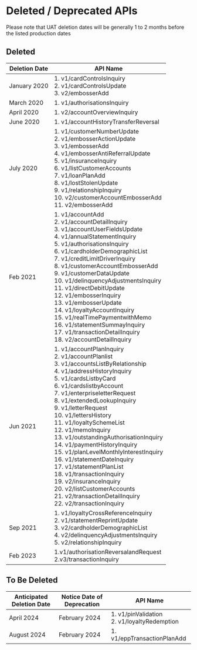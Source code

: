Deleted / Deprecated APIs
=========================

Please note that UAT deletion dates will be generally 1 to 2 months before the listed production dates

Deleted
-------

| Deletion Date | API Name                                                                                                                                                                                                                                                                                                                                                                                                                                                                                                                                                                                                                                                                                                                                                                      |
|---------------|-------------------------------------------------------------------------------------------------------------------------------------------------------------------------------------------------------------------------------------------------------------------------------------------------------------------------------------------------------------------------------------------------------------------------------------------------------------------------------------------------------------------------------------------------------------------------------------------------------------------------------------------------------------------------------------------------------------------------------------------------------------------------------|
| January 2020  | 1. v1/cardControlsInquiry <br /> 2. v1/cardControlsUpdate <br /> 3. v2/embosserAdd                                                                                                                                                                                                                                                                                                                                                                                                                                                                                                                                                                                                                                                                                            |
| March 2020    | 1. v1/authorisationsInquiry                                                                                                                                                                                                                                                                                                                                                                                                                                                                                                                                                                                                                                                                                                                                                   |
| April 2020    | 1. v2/accountOverviewInquiry                                                                                                                                                                                                                                                                                                                                                                                                                                                                                                                                                                                                                                                                                                                                                  |
| June 2020     | 1. v1/accountHistoryTransferReversal                                                                                                                                                                                                                                                                                                                                                                                                                                                                                                                                                                                                                                                                                                                                          |
| July 2020     | 1. v1/customerNumberUpdate  <br />2.  v1/embosserActionUpdate  <br />3.  v1/embosserAdd  <br />4.  v1/embosserAntiReferralUpdate  <br />5.  v1/insuranceInquiry  <br />6.  v1/listCustomerAccounts  <br />7.  v1/loanPlanAdd  <br />8.  v1/lostStolenUpdate  <br />9.  v1/relationshipInquiry  <br />10. v2/customerAccountEmbosserAdd  <br />11. v2/embosserAdd                                                                                                                                                                                                                                                                                                                                                                                                              |
| Feb 2021      | 1. v1/accountAdd  <br />2.  v1/accountDetailInquiry  <br />3.  v1/accountUserFieldsUpdate  <br />4.  v1/annualStatementInquiry  <br />5.  v1/authorisationsInquiry  <br />6.  v1/cardholderDemographicList  <br />7.  v1/creditLimitDriverInquiry  <br />8.  v1/customerAccountEmbosserAdd  <br />9.  v1/customerDataUpdate  <br />10. v1/delinquencyAdjustmentsInquiry  <br />11. v1/directDebitUpdate  <br />12. v1/embosserInquiry  <br />13. v1/embosserUpdate  <br />14. v1/loyaltyAccountInquiry  <br />15. v1/realTimePaymentwithMemo  <br />16. v1/statementSummayInquiry  <br />17. v1/transactionDetailInquiry  <br />18. v2/accountDetailInquiry                                                                                                                   |
| Jun 2021      | 1. v1/accountPlanInquiry  <br />2.  v1/accountPlanlist  <br />3.  v1/accountsListByRelationship  <br />4.  v1/addressHistoryInquiry  <br />5.  v1/cardsListbyCard  <br />6.  v1/cardslistbyAccount  <br />7.  v1/enterpriseletterRequest  <br />8.  v1/extendedLookupInquiry  <br />9.  v1/letterRequest  <br />10. v1/lettersHistory  <br />11. v1/loyaltySchemeList  <br />12. v1/memoInquiry  <br />13. v1/outstandingAuthorisationInquiry  <br />14. v1/paymentHistoryInquiry  <br />15. v1/planLevelMonthlyInterestInquiry  <br />16. v1/statementDateInquiry  <br />17. v1/statementPlanList  <br />18. v1/transactionInquiry  <br />19. v2/insuranceInquiry  <br />20. v2/listCustomerAccounts  <br />21. v2/transactionDetailInquiry  <br />22. v2/transactionInquiry |
| Sep 2021      | 1. v1/loyaltyCrossReferenceInquiry  <br />2.  v1/statementReprintUpdate  <br />3.  v2/cardholderDemographicList    <br />4.  v2/delinquencyAdjustmentsInquiry  <br />5.  v2/relationshipInquiry                                                                                                                                                                                                                                                                                                                                                                                                                                                                                                                                                                               |
| Feb 2023      | 1.v1/authorisationReversalandRequest <br/> 2.v3/transactionInquiry                                                                                                                                                                                                                                                                                                                                                                                                                                                                                                                                                                                                                                                                                                            |

To Be Deleted
-------------

| Anticipated Deletion Date | Notice Date of Deprecation | API Name                                          |
|---------------------------|----------------------------|---------------------------------------------------|
| April 2024                | February 2024              | 1. v1/pinValidation <br/> 2. v1/loyaltyRedemption |
| August 2024               | February 2024              | 1. v1/eppTransactionPlanAdd                       |